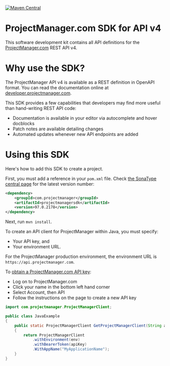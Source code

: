 [![Maven Central](https://img.shields.io/maven-central/v/com.projectmanager/projectmanagersdk?style=plastic)](https://central.sonatype.com/artifact/com.projectmanager/projectmanagersdk)

# ProjectManager.com SDK for API v4

This software development kit contains all API definitions for the [ProjectManager.com](https://www.projectmanager.com) REST API v4.  

# Why use the SDK?

The ProjectManager API v4 is available as a REST definition in OpenAPI format.  You can read the documentation online at [developer.projectmanager.com](https://developer.projectmanager.com/).

This SDK provides a few capabilities that developers may find more useful than hand-writing REST API code:
* Documentation is available in your editor via autocomplete and hover docblocks
* Patch notes are available detailing changes
* Automated updates whenever new API endpoints are added

# Using this SDK

Here's how to add this SDK to create a project.  

First, you must add a reference in your `pom.xml` file.  Check [the SonaType central page](https://central.sonatype.com/artifact/com.projectmanager/projectmanagersdk/overview) for the latest version number:

```xml
<dependency>
    <groupId>com.projectmanager</groupId>
    <artifactId>projectmanagersdk</artifactId>
    <version>97.0.2178</version>
</dependency>
```

Next, run `mvn install`.

To create an API client for ProjectManager within Java, you must specify:
* Your API key, and
* Your environment URL.

For the ProjectManager production environment, the environment URL is `https://api.projectmanager.com`.

To [obtain a ProjectManager.com API key](https://developer.projectmanager.com/reference/api-keys):
* Log on to ProjectManager.com
* Click your name in the bottom left hand corner
* Select Account, then API
* Follow the instructions on the page to create a new API key

```java
import com.projectmanager.ProjectManagerClient;

public class JavaExample
{
    public static ProjectManagerClient GetProjectManagerClient(String apiKey, String env)
    {
        return ProjectManagerClient
            .withEnvironment(env)
            .withBearerToken(apiKey)
            .WithAppName("MyApplicationName");
    }
}
```

        
        
        
